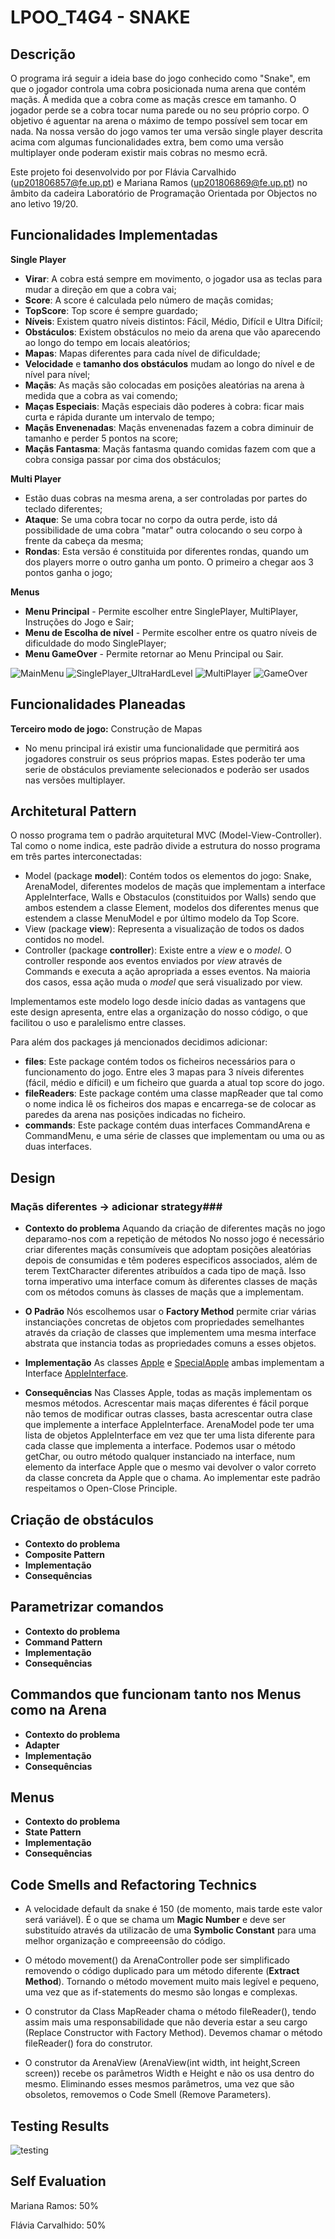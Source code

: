 # LPOO_T4G4 - SNAKE #

## Descrição ##
O programa irá seguir a ideia base do jogo conhecido como "Snake", em que o jogador controla uma cobra posicionada numa arena que contém maçãs. Á medida que a cobra come as maçãs cresce em tamanho. O jogador perde se a cobra tocar numa parede ou no seu próprio corpo. O objetivo é aguentar na arena o máximo de tempo possível sem tocar em nada.
Na nossa versão do jogo vamos ter uma versão single player descrita acima com algumas funcionalidades extra, bem como uma versão multiplayer onde poderam existir mais cobras no mesmo ecrã.

Este projeto foi desenvolvido por por Flávia Carvalhido (up201806857@fe.up.pt) e Mariana Ramos (up201806869@fe.up.pt) no âmbito da cadeira Laboratório de Programação Orientada por Objectos no ano letivo 19/20.

## Funcionalidades Implementadas ##
**Single Player**
- **Virar**: A cobra está sempre em movimento, o jogador usa as teclas para mudar a direção em que a cobra vai;
- **Score**: A score é calculada pelo número de maçãs comidas;
- **TopScore**: Top score é sempre guardado;
- **Níveis**: Existem quatro níveis distintos: Fácil, Médio, Difícil e Ultra Difícil;
- **Obstáculos**: Existem obstáculos no meio da arena que vão aparecendo ao longo do tempo em locais aleatórios;
- **Mapas**: Mapas diferentes para cada nível de dificuldade;
- **Velocidade** e **tamanho dos obstáculos** mudam ao longo do nível e de nível para nível;
- **Maçãs**: As maçãs são colocadas em posições aleatórias na arena à medida que a cobra as vai comendo;
- **Maças Especiais**: Maçãs especiais dão poderes à cobra: ficar mais curta e rápida durante um intervalo de tempo;
- **Maçãs Envenenadas**: Maçãs envenenadas fazem a cobra diminuir de tamanho e perder 5 pontos na score;
- **Maçãs Fantasma**: Maçãs fantasma quando comidas fazem com que a cobra consiga passar por cima dos obstáculos;

**Multi Player**
- Estão duas cobras na mesma arena, a ser controladas por partes do teclado diferentes;
- **Ataque**: Se uma cobra tocar no corpo da outra perde, isto dá possibilidade de uma cobra "matar" outra colocando o seu corpo à frente da cabeça da mesma;
- **Rondas**: Esta versão é constituida por diferentes rondas, quando um dos players morre o outro ganha um ponto. O primeiro a chegar aos 3 pontos ganha o jogo;


**Menus**
- **Menu Principal** - Permite escolher entre SinglePlayer, MultiPlayer, Instruções do Jogo e Sair;
- **Menu de Escolha de nível** - Permite escolher entre os quatro níveis de dificuldade do modo SinglePlayer;
- **Menu GameOver** - Permite retornar ao Menu Principal ou Sair.


![MainMenu](/docs/images/MainMenu.PNG)
![SinglePlayer_UltraHardLevel](/docs/images/SinglePlayer.PNG)
![MultiPlayer](/docs/images/MultiPlayer.PNG)
![GameOver](/docs/images/GameOver.PNG)

## Funcionalidades Planeadas ##

**Terceiro modo de jogo:** Construção de Mapas
- No menu principal irá existir uma funcionalidade que permitirá aos jogadores construir os seus próprios mapas. Estes poderão ter uma serie de obstáculos previamente selecionados e poderão ser usados nas versões multiplayer.

## Architetural Pattern ##

O nosso programa tem o padrão arquitetural MVC (Model-View-Controller). 
Tal como o nome indica, este padrão divide a estrutura do nosso programa em três partes interconectadas:
- Model (package **model**): Contém todos os elementos do jogo: Snake, ArenaModel, diferentes modelos de maçãs que implementam 
a interface AppleInterface,  Walls e Obstaculos (constituidos por Walls) sendo que ambos estendem a classe Element, modelos dos 
diferentes menus que estendem a classe MenuModel e por último modelo da Top Score.
- View (package **view**): Representa a visualização de todos os dados contidos no model.
- Controller (package **controller**): Existe entre a *view* e o *model*. O controller responde aos eventos enviados 
por *view* através de Commands e executa a ação apropriada a esses eventos. Na maioria dos casos, essa ação muda o *model* que será
visualizado por view.


Implementamos este modelo logo desde início dadas as vantagens que este design apresenta, entre elas a organização do nosso código, o que facilitou o uso e paralelismo entre classes.

Para além dos packages já mencionados decidimos adicionar:
- **files**: Este package contém todos os ficheiros necessários para o funcionamento do jogo. Entre eles 3 mapas para 3 níveis diferentes (fácil, médio e díficil) e um ficheiro que guarda a atual top score do jogo.
- **fileReaders**: Este package  contém uma classe mapReader que tal como o nome indica lê os ficheiros dos mapas e encarrega-se de colocar as paredes da arena nas posições indicadas no ficheiro.
- **commands**: Este package contém duas interfaces CommandArena e CommandMenu, e uma série de classes que implementam ou uma ou as duas interfaces.

## Design ##

 ### Maçãs diferentes -> adicionar strategy### 
 
 - **Contexto do problema**
 Aquando da criação de diferentes maçãs no jogo deparamo-nos com a repetição de métodos
 No nosso jogo é necessário criar diferentes maçãs consumíveis que adoptam posições aleatórias depois de consumidas e têm 
 poderes especificos associados, além de terem TextCharacter diferentes atribuídos a cada tipo de maçã. Isso torna 
 imperativo uma interface comum às diferentes classes de maçãs com os métodos comuns às classes de maçãs que a implementam.
 
 - **O Padrão**
 Nós escolhemos usar o **Factory Method**
 permite criar várias instanciações concretas de objetos com propriedades semelhantes através 
 da criação de classes que implementem uma mesma interface abstrata que instancia todas as propriedades comuns a esses objetos.
 
 - **Implementação**
 As classes [Apple](https://github.com/FEUP-LPOO/lpoo-2020-g44/blob/3f8697ca49d4d44437c2285ba599dc59d9dae1f7/src/main/java/data/Apple.java#L3) 
 e [SpecialApple](https://github.com/FEUP-LPOO/lpoo-2020-g44/blob/3f8697ca49d4d44437c2285ba599dc59d9dae1f7/src/main/java/data/SpecialApple.java#L3)
  ambas implementam a Interface [AppleInterface](https://github.com/FEUP-LPOO/lpoo-2020-g44/blob/3f8697ca49d4d44437c2285ba599dc59d9dae1f7/src/main/java/data/AppleInterface.java#L3). 
  
  
 - **Consequências**
  Nas Classes Apple, todas as maçãs implementam os mesmos métodos. Acrescentar mais maças diferentes é fácil porque não temos de modificar outras classes, basta acrescentar outra clase que implemente a interface AppleInterface. ArenaModel pode ter uma lista de objetos AppleInterface em vez que ter uma lista diferente para cada classe que implementa a interface. Podemos usar o método getChar, ou outro método qualquer instanciado na interface, num elemento da interface Apple que o mesmo vai devolver o valor correto da classe concreta da Apple que o chama.
 Ao implementar este padrão respeitamos o Open-Close Principle.


## Criação de obstáculos
- **Contexto do problema**
- **Composite Pattern**
- **Implementação**
- **Consequências**

## Parametrizar comandos 
- **Contexto do problema**
- **Command Pattern**
- **Implementação**
- **Consequências**

## Commandos que funcionam tanto nos Menus como na Arena
- **Contexto do problema**
- **Adapter**
- **Implementação**
- **Consequências**

## Menus
- **Contexto do problema**
- **State Pattern**
- **Implementação**
- **Consequências**

 
## Code Smells and Refactoring Technics
 - A velocidade default da snake é 150 (de momento, mais tarde este valor será variável). É o que se chama um **Magic Number** e deve ser substituído através da utilizacão de uma **Symbolic Constant** para uma melhor organização e compreeensão do código.

 - O método movement() da ArenaController pode ser simplificado removendo o código duplicado para um método diferente (**Extract Method**). Tornando o método movement muito mais legível e pequeno, uma vez que as if-statements do mesmo são longas e complexas.

 - O construtor da Class MapReader chama o método fileReader(), tendo assim mais uma responsabilidade que não deveria estar a seu cargo (Replace Constructor with Factory Method). Devemos chamar o método fileReader() fora do construtor.

 - O construtor da ArenaView (ArenaView(int width, int height,Screen screen)) recebe os parâmetros Width e Height e não os usa dentro do mesmo. Eliminando esses mesmos parâmetros, uma vez que são obsoletos, removemos o Code Smell (Remove Parameters).


## Testing Results
![testing](/docs/images/testing.PNG)

## Self Evaluation
Mariana Ramos: 50%

Flávia Carvalhido: 50%

